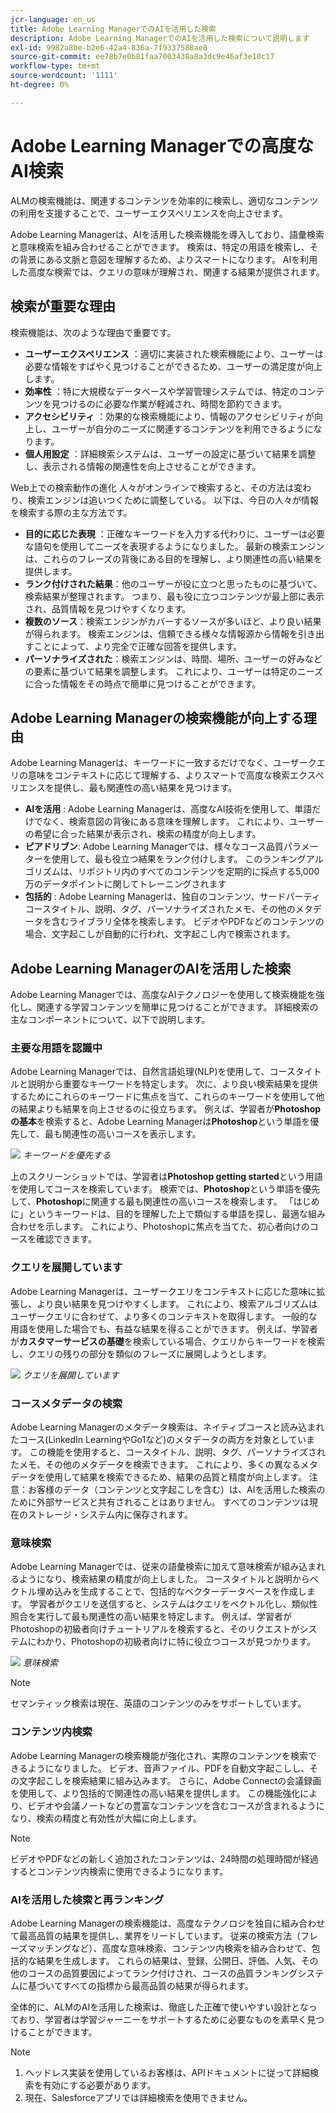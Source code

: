 ```yaml
---
jcr-language: en_us
title: Adobe Learning ManagerでのAIを活用した検索
description: Adobe Learning ManagerでのAIを活用した検索について説明します
exl-id: 9982a8be-b2e6-42a4-836a-7f9337588ae8
source-git-commit: ee78b7e0b81faa7003438a8a3dc9e46af3e10c17
workflow-type: tm+mt
source-wordcount: '1111'
ht-degree: 0%

---
```


# Adobe Learning Managerでの高度なAI検索

ALMの検索機能は、関連するコンテンツを効率的に検索し、適切なコンテンツの利用を支援することで、ユーザーエクスペリエンスを向上させます。

Adobe Learning Managerは、AIを活用した検索機能を導入しており、語彙検索と意味検索を組み合わせることができます。 検索は、特定の用語を検索し、その背景にある文脈と意図を理解するため、よりスマートになります。 AIを利用した高度な検索では、クエリの意味が理解され、関連する結果が提供されます。

## 検索が重要な理由

検索機能は、次のような理由で重要です。

* **ユーザーエクスペリエンス** ：適切に実装された検索機能により、ユーザーは必要な情報をすばやく見つけることができるため、ユーザーの満足度が向上します。
* **効率性** ：特に大規模なデータベースや学習管理システムでは、特定のコンテンツを見つけるのに必要な作業が軽減され、時間を節約できます。
* **アクセシビリティ** ：効果的な検索機能により、情報のアクセシビリティが向上し、ユーザーが自分のニーズに関連するコンテンツを利用できるようになります。
* **個人用設定** ：詳細検索システムは、ユーザーの設定に基づいて結果を調整し、表示される情報の関連性を向上させることができます。

Web上での検索動作の進化
人々がオンラインで検索すると、その方法は変わり、検索エンジンは追いつくために調整している。 以下は、今日の人々が情報を検索する際の主な方法です。

* **目的に応じた表現** ：正確なキーワードを入力する代わりに、ユーザーは必要な語句を使用してニーズを表現するようになりました。 最新の検索エンジンは、これらのフレーズの背後にある目的を理解し、より関連性の高い結果を提供します。
* **ランク付けされた結果**：他のユーザーが役に立つと思ったものに基づいて、検索結果が整理されます。 つまり、最も役に立つコンテンツが最上部に表示され、品質情報を見つけやすくなります。
* **複数のソース**：検索エンジンがカバーするソースが多いほど、より良い結果が得られます。 検索エンジンは、信頼できる様々な情報源から情報を引き出すことによって、より完全で正確な回答を提供します。
* **パーソナライズされた**：検索エンジンは、時間、場所、ユーザーの好みなどの要素に基づいて結果を調整します。 これにより、ユーザーは特定のニーズに合った情報をその時点で簡単に見つけることができます。

## Adobe Learning Managerの検索機能が向上する理由

Adobe Learning Managerは、キーワードに一致するだけでなく、ユーザークエリの意味をコンテキストに応じて理解する、よりスマートで高度な検索エクスペリエンスを提供し、最も関連性の高い結果を見つけます。

* **AIを活用** : Adobe Learning Managerは、高度なAI技術を使用して、単語だけでなく、検索意図の背後にある意味を理解します。 これにより、ユーザーの希望に合った結果が表示され、検索の精度が向上します。
* **ピアドリブン**: Adobe Learning Managerでは、様々なコース品質パラメーターを使用して、最も役立つ結果をランク付けします。 このランキングアルゴリズムは、リポジトリ内のすべてのコンテンツを定期的に採点する5,000万のデータポイントに関してトレーニングされます
* **包括的** : Adobe Learning Managerは、独自のコンテンツ、サードパーティコースタイトル、説明、タグ、パーソナライズされたメモ、その他のメタデータを含むライブラリ全体を検索します。 ビデオやPDFなどのコンテンツの場合、文字起こしが自動的に行われ、文字起こし内で検索されます。

## Adobe Learning ManagerのAIを活用した検索

Adobe Learning Managerでは、高度なAIテクノロジーを使用して検索機能を強化し、関連する学習コンテンツを簡単に見つけることができます。 詳細検索の主なコンポーネントについて、以下で説明します。

### 主要な用語を認識中

Adobe Learning Managerでは、自然言語処理(NLP)を使用して、コースタイトルと説明から重要なキーワードを特定します。 次に、より良い検索結果を提供するためにこれらのキーワードに焦点を当て、これらのキーワードを使用して他の結果よりも結果を向上させるのに役立ちます。 例えば、学習者が&#x200B;**Photoshopの基本**&#x200B;を検索すると、Adobe Learning Managerは&#x200B;**Photoshop**&#x200B;という単語を優先して、最も関連性の高いコースを表示します。

![](assets/search-2.png)
_キーワードを優先する_

上のスクリーンショットでは、学習者は&#x200B;**Photoshop getting started**&#x200B;という用語を使用してコースを検索しています。 検索では、**Photoshop**&#x200B;という単語を優先して、**Photoshop**&#x200B;に関連する最も関連性の高いコースを検索します。 「はじめに」というキーワードは、目的を理解した上で類似する単語を探し、最適な組み合わせを示します。 これにより、Photoshopに焦点を当てた、初心者向けのコースを確認できます。

### クエリを展開しています

Adobe Learning Managerは、ユーザークエリをコンテキストに応じた意味に拡張し、より良い結果を見つけやすくします。 これにより、検索アルゴリズムはユーザークエリに合わせて、より多くのコンテキストを取得します。 一般的な用語を使用した場合でも、有益な結果を得ることができます。 例えば、学習者が&#x200B;**カスタマーサービスの基礎**&#x200B;を検索している場合、クエリからキーワードを検索し、クエリの残りの部分を類似のフレーズに展開しようとします。

![](assets/search-1.png)
_クエリを展開しています_

### コースメタデータの検索

Adobe Learning Managerのメタデータ検索は、ネイティブコースと読み込まれたコース(LinkedIn LearningやGo1など)のメタデータの両方を対象としています。 この機能を使用すると、コースタイトル、説明、タグ、パーソナライズされたメモ、その他のメタデータを検索できます。 これにより、多くの異なるメタデータを使用して結果を検索できるため、結果の品質と精度が向上します。
注意：お客様のデータ（コンテンツと文字起こしを含む）は、AIを活用した検索のために外部サービスと共有されることはありません。 すべてのコンテンツは現在のストレージ・システム内に保存されます。

### 意味検索

Adobe Learning Managerでは、従来の語彙検索に加えて意味検索が組み込まれるようになり、検索結果の精度が向上しました。 コースタイトルと説明からベクトル埋め込みを生成することで、包括的なベクターデータベースを作成します。 学習者がクエリを送信すると、システムはクエリをベクトル化し、類似性照合を実行して最も関連性の高い結果を特定します。 例えば、学習者がPhotoshopの初級者向けチュートリアルを検索すると、そのリクエストがシステムにわかり、Photoshopの初級者向けに特に役立つコースが見つかります。

![](assets/semantic-search.png)
_意味検索_

>[!NOTE]
>
>セマンティック検索は現在、英語のコンテンツのみをサポートしています。

### コンテンツ内検索

Adobe Learning Managerの検索機能が強化され、実際のコンテンツを検索できるようになりました。 ビデオ、音声ファイル、PDFを自動文字起こしし、その文字起こしを検索結果に組み込みます。 さらに、Adobe Connectの会議録画を使用して、より包括的で関連性の高い結果を提供します。 この機能強化により、ビデオや会議ノートなどの豊富なコンテンツを含むコースが含まれるようになり、検索の精度と有効性が大幅に向上します。

>[!NOTE]
>
>ビデオやPDFなどの新しく追加されたコンテンツは、24時間の処理時間が経過するとコンテンツ内検索に使用できるようになります。

### AIを活用した検索と再ランキング

Adobe Learning Managerの検索機能は、高度なテクノロジを独自に組み合わせて最高品質の結果を提供し、業界をリードしています。 従来の検索方法（フレーズマッチングなど）、高度な意味検索、コンテンツ内検索を組み合わせて、包括的な結果を生成します。 これらの結果は、登録、公開日、評価、人気、その他のコースの品質要因によってランク付けされ、コースの品質ランキングシステムに基づいてすべての指標から最高品質の結果が得られます。

全体的に、ALMのAIを活用した検索は、徹底した正確で使いやすい設計となっており、学習者は学習ジャーニーをサポートするために必要なものを素早く見つけることができます。


>[!NOTE]
>
>1. ヘッドレス実装を使用しているお客様は、APIドキュメントに従って詳細検索を有効にする必要があります。
>2. 現在、Salesforceアプリでは詳細検索を使用できません。
